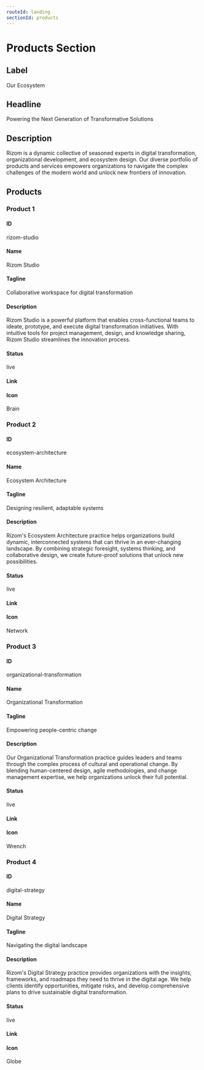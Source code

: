 ```yaml
---
routeId: landing
sectionId: products
---
```


# Products Section

## Label

Our Ecosystem

## Headline

Powering the Next Generation of Transformative Solutions

## Description

Rizom is a dynamic collective of seasoned experts in digital transformation, organizational development, and ecosystem design. Our diverse portfolio of products and services empowers organizations to navigate the complex challenges of the modern world and unlock new frontiers of innovation.

## Products

### Product 1

#### ID

rizom-studio

#### Name

Rizom Studio

#### Tagline

Collaborative workspace for digital transformation

#### Description

Rizom Studio is a powerful platform that enables cross-functional teams to ideate, prototype, and execute digital transformation initiatives. With intuitive tools for project management, design, and knowledge sharing, Rizom Studio streamlines the innovation process.

#### Status

live

#### Link

#### Icon

Brain

### Product 2

#### ID

ecosystem-architecture

#### Name

Ecosystem Architecture

#### Tagline

Designing resilient, adaptable systems

#### Description

Rizom's Ecosystem Architecture practice helps organizations build dynamic, interconnected systems that can thrive in an ever-changing landscape. By combining strategic foresight, systems thinking, and collaborative design, we create future-proof solutions that unlock new possibilities.

#### Status

live

#### Link

#### Icon

Network

### Product 3

#### ID

organizational-transformation

#### Name

Organizational Transformation

#### Tagline

Empowering people-centric change

#### Description

Our Organizational Transformation practice guides leaders and teams through the complex process of cultural and operational change. By blending human-centered design, agile methodologies, and change management expertise, we help organizations unlock their full potential.

#### Status

live

#### Link

#### Icon

Wrench

### Product 4

#### ID

digital-strategy

#### Name

Digital Strategy

#### Tagline

Navigating the digital landscape

#### Description

Rizom's Digital Strategy practice provides organizations with the insights, frameworks, and roadmaps they need to thrive in the digital age. We help clients identify opportunities, mitigate risks, and develop comprehensive plans to drive sustainable digital transformation.

#### Status

live

#### Link

#### Icon

Globe
